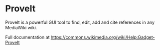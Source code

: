 # ProveIt

ProveIt is a powerful GUI tool to find, edit, add and cite references in any MediaWiki wiki.

Full documentation at https://commons.wikimedia.org/wiki/Help:Gadget-ProveIt